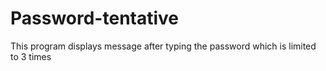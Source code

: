 # Password-tentative
This program displays message after typing the password which is limited to 3 times
